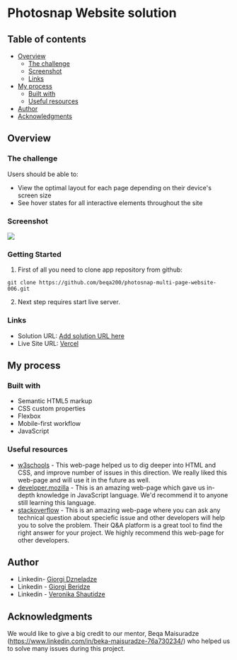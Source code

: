 # Photosnap Website solution

## Table of contents

- [Overview](#overview)
  - [The challenge](#the-challenge)
  - [Screenshot](#screenshot)
  - [Links](#links)
- [My process](#my-process)
  - [Built with](#built-with)
  - [Useful resources](#useful-resources)
- [Author](#author)
- [Acknowledgments](#acknowledgments)

## Overview

### The challenge

Users should be able to:

- View the optimal layout for each page depending on their device's screen size
- See hover states for all interactive elements throughout the site

### Screenshot

![](./photosnap-multi-page-website-006-1/assets/preview.jpg)

### Getting Started

1. First of all you need to clone app repository from github:

```
git clone https://github.com/beqa200/photosnap-multi-page-website-006.git
```

2. Next step requires start live server.

### Links

- Solution URL: [Add solution URL here](https://github.com/beqa200/photosnap-multi-page-website-006)
- Live Site URL: [Vercel](https://photosnap-multi-page-website-006.vercel.app/)

## My process

### Built with

- Semantic HTML5 markup
- CSS custom properties
- Flexbox
- Mobile-first workflow
- JavaScript

### Useful resources

- [w3schools](https://www.w3schools.com/) - This web-page helped us to dig deeper into HTML and CSS, and improve number of issues in this direction. We really liked this web-page and will use it in the future as well.
- [developer.mozilla](https://developer.mozilla.org/en-US/) - This is an amazing web-page which gave us in-depth knowledge in JavaScript language. We'd recommend it to anyone still learning this language.
- [stackoverflow](https://stackoverflow.com/) - This is an amazing web-page where you can ask any technical question about speciefic issue and other developers will help you to solve the problem. Their Q&A platform is a great tool to find the right answer for your project. We highly recommend this web-page for other developers.

## Author

- Linkedin- [Giorgi Dzneladze](https://www.linkedin.com/in/giorgi-dzneladze/)
- Linkedin - [Giorgi Beridze](https://www.linkedin.com/in/giorgi-beridze-427902238/)
- Linkedin - [Veronika Shautidze](https://www.linkedin.com/in/veronika90/)

## Acknowledgments

We would like to give a big credit to our mentor, Beqa Maisuradze (https://www.linkedin.com/in/beka-maisuradze-76a730234/) who helped us to solve many issues during this project.

